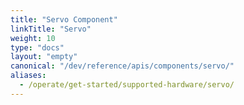 ```yaml
---
title: "Servo Component"
linkTitle: "Servo"
weight: 10
type: "docs"
layout: "empty"
canonical: "/dev/reference/apis/components/servo/"
aliases:
  - /operate/get-started/supported-hardware/servo/
---
```

